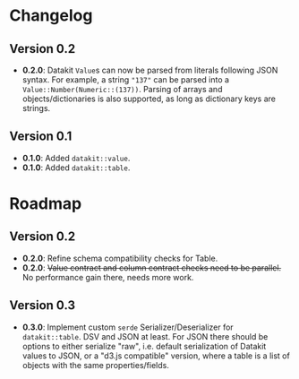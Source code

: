 # Changelog

## Version 0.2

- **0.2.0**: Datakit `Value`s can now be parsed from literals following JSON
  syntax. For example, a string `"137"` can be parsed into a
  `Value::Number(Numeric::(137))`. Parsing of arrays and objects/dictionaries is
  also supported, as long as dictionary keys are strings.

## Version 0.1

- **0.1.0**: Added `datakit::value`.
- **0.1.0**: Added `datakit::table`.

# Roadmap

## Version 0.2

- **0.2.0**: Refine schema compatibility checks for Table.
- **0.2.0**: ~~Value contract and column contract checks need to be parallel.~~
  No performance gain there, needs more work.

## Version 0.3

- **0.3.0**: Implement custom `serde` Serializer/Deserializer for
  `datakit::table`. DSV and JSON at least. For JSON there should be options to either serialize
  "raw", i.e. default serialization of Datakit values to JSON, or a "d3.js compatible" version,
  where a table is a list of objects with the same properties/fields.
